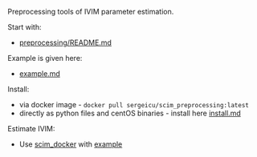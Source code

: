 Preprocessing tools of IVIM parameter estimation. 

Start with: 
- [preprocessing/README.md](preprocessing/README.md)

Example is given here: 
- [example.md](example.md)

Install: 
- via docker image - `docker pull sergeicu/scim_preprocessing:latest` 
- directly as python files and centOS binaries - install here [install.md](install.md)

Estimate IVIM: 
- Use [scim_docker](https://github.com/sergeicu/scim_docker) with [example](https://github.com/sergeicu/scim_docker/blob/main/example.md)

